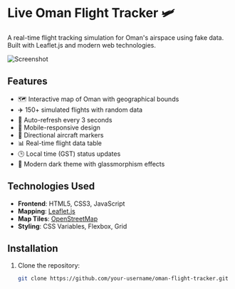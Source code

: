 # Live Oman Flight Tracker 🛩️

A real-time flight tracking simulation for Oman's airspace using fake data. Built with Leaflet.js and modern web technologies.

![Screenshot](screenshot.jpg) <!-- Add your own screenshot -->

## Features

- 🗺️ Interactive map of Oman with geographical bounds
- ✈️ 150+ simulated flights with random data
- 🔄 Auto-refresh every 3 seconds
- 📱 Mobile-responsive design
- 🧭 Directional aircraft markers
- 📊 Real-time flight data table
- 🕒 Local time (GST) status updates
- 🎨 Modern dark theme with glassmorphism effects

## Technologies Used

- **Frontend**: HTML5, CSS3, JavaScript
- **Mapping**: [Leaflet.js](https://leafletjs.com/)
- **Map Tiles**: [OpenStreetMap](https://www.openstreetmap.org/)
- **Styling**: CSS Variables, Flexbox, Grid

## Installation

1. Clone the repository:
   ```bash
   git clone https://github.com/your-username/oman-flight-tracker.git